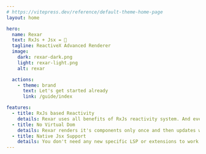 ```yaml
---
# https://vitepress.dev/reference/default-theme-home-page
layout: home

hero:
  name: Rexar
  text: RxJs + Jsx = 💖
  tagline: ReactiveX Advanced Renderer
  image:
    dark: rexar-dark.png
    light: rexar-light.png
    alt: rexar

  actions:
    - theme: brand
      text: Let's get started already
      link: /guide/index

features:
  - title: RxJs based Reactivity
    details: Rexar uses all benefits of RxJs reactivity system. And even adds something on top of it.
  - title: No Virtual Dom
    details: Rexar renders it's components only once and then updates what exactly needs to be updated.
  - title: Native Jsx Support
    details: You don't need any new specific LSP or extensions to work with Rexar.
---
```


